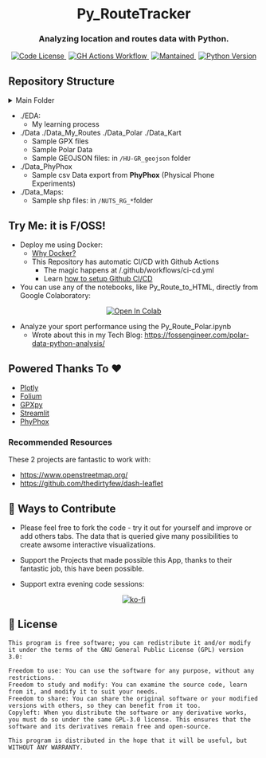 <div align="center">
  <h1>Py_RouteTracker</h1>
</div>

<div align="center">
  <h3>Analyzing location and routes data with Python.</h3>
</div>

<div align="center">
  <a href="https://github.com/JAlcocerT/Py_RouteTracker?tab=GPL-3.0-1-ov-file" style="margin-right: 5px;">
    <img alt="Code License" src="https://img.shields.io/badge/License-GPLv3-blue.svg" />
  </a>
  <a href="https://github.com/JAlcocerT/Py_RouteTracker/actions/workflows/CICD-GHA_MultiArch.yml.yml" style="margin-right: 5px;">
    <img alt="GH Actions Workflow" src="https://github.com/JAlcocerT/Py_RouteTracker/actions/workflows/CICD-GHA_MultiArch.yml.yml/badge.svg" />
  </a>
  <a href="https://GitHub.com/JAlcocerT/Py_RouteTracker/graphs/commit-activity" style="margin-right: 5px;">
    <img alt="Mantained" src="https://img.shields.io/badge/Maintained%3F-no-grey.svg" />
  </a>
  <a href="https://www.python.org/downloads/release/python-3819/">
    <img alt="Python Version" src="https://img.shields.io/badge/python-3.10-blue.svg" />
  </a>
</div>



## Repository Structure


<details>
  <summary>Main Folder</summary>
  &nbsp;

* app.py - A streamlit app to interactively load and display your .GPX routes interactively
* Py_Route_to_HTML.ipynb - Visualize your GPX file data in **OpenStreetMap** with **Folium**, also export it.
* Py_RouteTracker.ipynb 
* Py_RoutePolar.ipynb

</details>

* ./EDA:
    * My learning process
* ./Data ./Data_My_Routes ./Data_Polar ./Data_Kart
    * Sample GPX files
    * Sample Polar Data
    * Sample GEOJSON files: in `/HU-GR_geojson` folder
* ./Data_PhyPhox
    * Sample csv Data export from **PhyPhox** (Physical Phone Experiments)
* ./Data_Maps:
    * Sample shp files: in `/NUTS_RG_*`folder

## Try Me: it is F/OSS!

* Deploy me using Docker: 
    * [Why Docker?](https://fossengineer.com/docker-first-steps-guide-for-data-analytics/)
    * This Repository has automatic CI/CD with Github Actions
        * The magic happens at /.github/workflows/ci-cd.yml
        * Learn [how to setup Github CI/CD](https://fossengineer.com/docker-github-actions-cicd/#github-workflows)
* You can use any of the notebooks, like Py_Route_to_HTML, directly from Google Colaboratory:

<div style="text-align: center;">
  <a href="https://colab.research.google.com/github/JAlcocerT/Py_RouteTracker/blob/main/Py_Route_to_HTML.ipynb" target="_parent">
    <img src="https://colab.research.google.com/assets/colab-badge.svg" alt="Open In Colab"/>
  </a>
</div>

* Analyze your sport performance using the Py_Route_Polar.ipynb
    * Wrote about this in my Tech Blog: <https://fossengineer.com/polar-data-python-analysis/>

## Powered Thanks To :heart:

* [Plotly](https://github.com/plotly/plotly.py)
* [Folium](https://github.com/python-visualization/folium)
* [GPXpy](https://github.com/tkrajina/gpxpy/tree/dev)
* [Streamlit](https://github.com/streamlit/streamlit)
* [PhyPhox](https://github.com/phyphox/phyphox-android)

### Recommended Resources

These 2 projects are fantastic to work with:

* <https://www.openstreetmap.org/>
* <https://github.com/thedirtyfew/dash-leaflet>

## :loudspeaker: Ways to Contribute 

* Please feel free to fork the code - try it out for yourself and improve or add others tabs. The data that is queried give many possibilities to create awsome interactive visualizations.

* Support the Projects that made possible this App, thanks to their fantastic job, this have been possible.

* Support extra evening code sessions:

<div align="center">
  <a href="https://ko-fi.com/Z8Z1QPGUM">
    <img src="https://ko-fi.com/img/githubbutton_sm.svg" alt="ko-fi">
  </a>
</div>


## :scroll: License

    This program is free software; you can redistribute it and/or modify
    it under the terms of the GNU General Public License (GPL) version 3.0:

    Freedom to use: You can use the software for any purpose, without any restrictions.
    Freedom to study and modify: You can examine the source code, learn from it, and modify it to suit your needs.
    Freedom to share: You can share the original software or your modified versions with others, so they can benefit from it too.
    Copyleft: When you distribute the software or any derivative works, you must do so under the same GPL-3.0 license. This ensures that the software and its derivatives remain free and open-source.

    This program is distributed in the hope that it will be useful, but WITHOUT ANY WARRANTY.